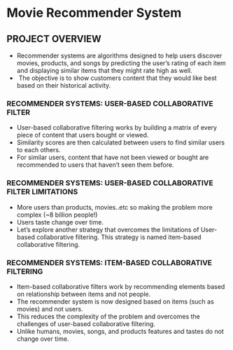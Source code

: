 # Movie Recommender System

## PROJECT OVERVIEW
- Recommender systems are algorithms designed to help users discover movies, products, and songs by predicting the user’s rating of each item and displaying similar items that they might rate high as well.
-  The objective is to show customers content that they would like best based on their historical activity. 

### RECOMMENDER SYSTEMS: USER-BASED COLLABORATIVE FILTER
- User-based collaborative filtering works by building a matrix of every piece of content that users bought or viewed. 
- Similarity scores are then calculated between users to find similar users to each others. 
- For similar users, content that have not been viewed or bought are recommended to users that haven’t seen them before.

### RECOMMENDER SYSTEMS: USER-BASED COLLABORATIVE FILTER LIMITATIONS
- More users than products, movies..etc so making the problem more complex (~8 billion people!)
- Users taste change over time. 
- Let’s explore another strategy that overcomes the limitations of User-based collaborative filtering. This strategy is named item-based collaborative filtering.

### RECOMMENDER SYSTEMS: ITEM-BASED COLLABORATIVE FILTERING
- Item-based collaborative filters work by recommending elements based on relationship between items and not people. 
- The recommender system is now designed based on items (such as movies) and not users. 
- This reduces the complexity of the problem and overcomes the challenges of user-based collaborative filtering. 
- Unlike humans, movies, songs, and products features and tastes do not change over time. 

